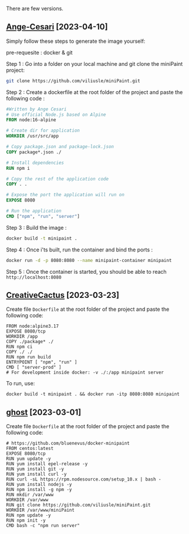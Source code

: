 There are few versions.

## [Ange-Cesari](https://github.com/Ange-Cesari) [2023-04-10]

Simply follow these steps to generate the image yourself: 

pre-requesite : docker & git 

Step 1 : Go into a folder on your local machine and git clone the miniPaint project: 
```bash
git clone https://github.com/viliusle/miniPaint.git
```

Step 2 : Create a dockerfile at the root folder of the project and paste the following code : 

```dockerfile
#Written by Ange Cesari
# Use official Node.js based on Alpine
FROM node:16-alpine

# Create dir for application
WORKDIR /usr/src/app

# Copy package.json and package-lock.json
COPY package*.json ./

# Install dependencies
RUN npm i

# Copy the rest of the application code
COPY . .

# Expose the port the application will run on
EXPOSE 8080

# Run the application
CMD ["npm", "run", "server"]
```

Step 3 : Build the image : 
```bash
docker build -t minipaint .
```

Step 4 : Once i'ts built, run the container and bind the ports :
```bash
docker run -d -p 8080:8080 --name minipaint-container minipaint
```

Step 5 : Once the container is started, you should be able to reach `http://localhost:8080`

## [CreativeCactus](https://github.com/CreativeCactus) [2023-03-23]

Create file `Dockerfile` at the root folder of the project and paste the following code:

```
FROM node:alpine3.17
EXPOSE 8080/tcp
WORKDIR /app
COPY ./package* ./
RUN npm ci
COPY ./ ./
RUN npm run build
ENTRYPOINT [ "npm", "run" ]
CMD [ "server-prod" ]
# For development inside docker: -v ./:/app minipaint server
```

To run, use:

`docker build -t minipaint . && docker run -itp 8080:8080 minipaint`

## [ghost](https://github.com/ghost) [2023-03-01]

Create file `Dockerfile` at the root folder of the project and paste the following code:

```
# https://github.com/bluenevus/docker-minipaint
FROM centos:latest
EXPOSE 8080/tcp
RUN yum update -y
RUN yum install epel-release -y
RUN yum install git -y
RUN yum install curl -y
RUN curl -sL https://rpm.nodesource.com/setup_10.x | bash -
RUN yum install nodejs -y
RUN npm install -g npm -y
RUN mkdir /var/www
WORKDIR /var/www
RUN git clone https://github.com/viliusle/miniPaint.git
WORKDIR /var/www/miniPaint
RUN npm update -y
RUN npm init -y
CMD bash -c "npm run server"
```


